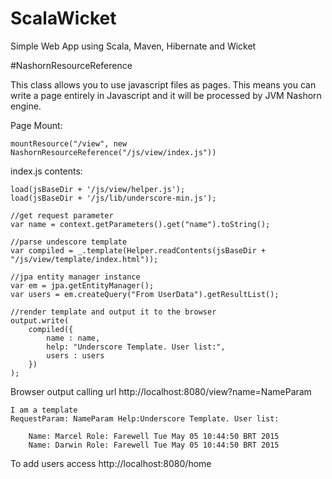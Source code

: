 # ScalaWicket

<p>Simple Web App using Scala, Maven, Hibernate and Wicket</p>

#NashornResourceReference

<p>
	This class allows you to use javascript files as pages.
	This means you can write a page entirely in Javascript and it will be processed by JVM Nashorn engine.
</p>

<p>Page Mount:</p>

```
mountResource("/view", new NashornResourceReference("/js/view/index.js"))
```

<p>index.js contents:</p>

```
load(jsBaseDir + '/js/view/helper.js');
load(jsBaseDir + '/js/lib/underscore-min.js');

//get request parameter
var name = context.getParameters().get("name").toString();

//parse undescore template
var compiled = _.template(Helper.readContents(jsBaseDir + "/js/view/template/index.html"));

//jpa entity manager instance
var em = jpa.getEntityManager();
var users = em.createQuery("From UserData").getResultList();

//render template and output it to the browser
output.write(
	compiled({
		name : name,
		help: "Underscore Template. User list:",
		users : users
	})
);
```

<p>Browser output calling url http://localhost:8080/view?name=NameParam</p>

```
I am a template
RequestParam: NameParam	Help:Underscore Template. User list:	

    Name: Marcel Role: Farewell Tue May 05 10:44:50 BRT 2015
    Name: Darwin Role: Farewell Tue May 05 10:44:50 BRT 2015

```

<p>To add users access http://localhost:8080/home</p>


